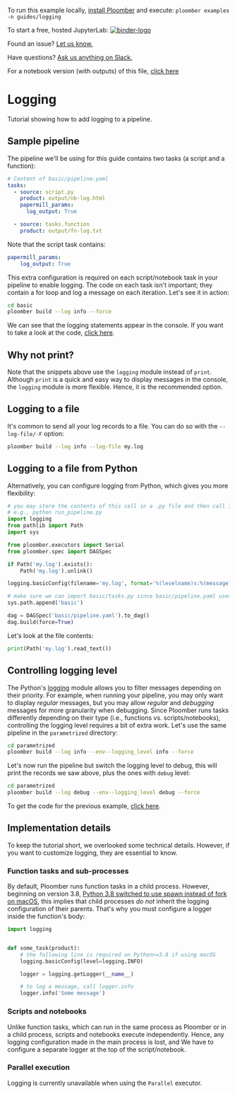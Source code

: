 <!-- start header -->
To run this example locally, [install Ploomber](https://docs.ploomber.io/en/latest/get-started/install.html) and execute: `ploomber examples -n guides/logging`

To start a free, hosted JupyterLab: [![binder-logo](https://mybinder.org/badge_logo.svg)](https://mybinder.org/v2/gh/ploomber/binder-env/main?urlpath=git-pull%3Frepo%3Dhttps%253A%252F%252Fgithub.com%252Fploomber%252Fprojects%26urlpath%3Dlab%252Ftree%252Fprojects%252Fguides/logging%252FREADME.ipynb%26branch%3Dmaster)

Found an issue? [Let us know.](https://github.com/ploomber/projects/issues/new?title=guides/logging%20issue)

Have questions? [Ask us anything on Slack.](https://ploomber.io/community/)

For a notebook version (with outputs) of this file, [click here](https://github.com/ploomber/projects/blob/master/guides/logging/README.ipynb)
<!-- end header -->




# Logging

<!-- start description -->
Tutorial showing how to add logging to a pipeline.
<!-- end description -->

## Sample pipeline

The pipeline we'll be using for this guide contains two tasks (a script and a function):

<!-- #md -->
```yaml
# Content of basic/pipeline.yaml
tasks:
  - source: script.py
    product: output/nb-log.html
    papermill_params:
      log_output: True

  - source: tasks.function
    product: output/fn-log.txt

```
<!-- #endmd -->

Note that the script task contains:

```yaml
papermill_params:
    log_output: True
```

This extra configuration is required on each script/notebook task in your pipeline to enable logging. The code on each task isn't important; they contain a for loop and log a message on each iteration. Let's see it in action:

```sh
cd basic
ploomber build --log info --force
```

We can see that the logging statements appear in the console. If you want to take a look at the code, [click here](https://github.com/ploomber/projects/tree/master/guides/logging/basic).


## Why not print?

Note that the snippets above use the `logging` module instead of `print`. Although `print` is a quick and easy way to display messages in the console, the `logging` module is more flexible. Hence, it is the recommended option.

<!-- #region -->
## Logging to a file

It's common to send all your log records to a file. You can do so with the ``--log-file/-F`` option:

```sh
ploomber build --log info --log-file my.log
```
<!-- #endregion -->

## Logging to a file from Python

Alternatively, you can configure logging from Python, which gives you more flexibility:

```python
# you may store the contents of this cell in a .py file and then call it from the command line
# e.g., python run_pipeline.py
import logging
from pathlib import Path
import sys

from ploomber.executors import Serial
from ploomber.spec import DAGSpec

if Path('my.log').exists():
    Path('my.log').unlink()

logging.basicConfig(filename='my.log', format='%(levelname)s:%(message)s', level=logging.INFO)

# make sure we can import basic/tasks.py since basic/pipeline.yaml uses it
sys.path.append('basic')

dag = DAGSpec('basic/pipeline.yaml').to_dag()
dag.build(force=True)
```

Let's look at the file contents:

```python
print(Path('my.log').read_text())
```

## Controlling logging level

The Python's [logging](https://docs.python.org/3/library/logging.html) module allows you to filter messages depending on their priority. For example, when running your pipeline, you may only want to display *regular* messages, but you may allow *regular* and *debugging* messages for more granularity when debugging. Since Ploomber runs tasks differently depending on their type (i.e., functions vs. scripts/notebooks), controlling the logging level requires a bit of extra work. Let's use the same pipeline in the `parametrized` directory:

```sh
cd parametrized
ploomber build --log info --env--logging_level info --force
```

Let's now run the pipeline but switch the logging level to debug, this will print the records we saw above, plus the ones with `debug` level:

```sh
cd parametrized
ploomber build --log debug --env--logging_level debug --force
```

To get the code for the previous example, [click here](https://github.com/ploomber/projects/tree/master/guides/logging/parametrized).

<!-- #region -->
## Implementation details

To keep the tutorial short, we overlooked some technical details. However, if you want to customize logging, they are essential to know.

### Function tasks and sub-processes

By default, Ploomber runs function tasks in a child process. However, beginning on version 3.8, [Python 3.8 switched to use spawn instead of fork on macOS](https://docs.python.org/3/library/multiprocessing.html#contexts-and-start-methods), this implies that child processes *do not* inherit the logging configuration of their parents. That's why you must configure a logger inside the function's body:

```python
import logging


def some_task(product):
    # the following line is required on Python>=3.8 if using macOS
    logging.basicConfig(level=logging.INFO)

    logger = logging.getLogger(__name__)

    # to log a message, call logger.info
    logger.info('Some message')
```

### Scripts and notebooks

Unlike function tasks, which can run in the same process as Ploomber or in a child process, scripts and notebooks execute independently. Hence, any logging configuration made in the main process is lost, and We have to configure a separate logger at the top of the script/notebook.

### Parallel execution


Logging is currently unavailable when using the `Parallel` executor.

<!-- #endregion -->
